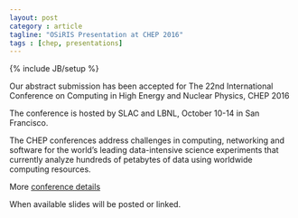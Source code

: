 ```yaml
---
layout: post
category : article
tagline: "OSiRIS Presentation at CHEP 2016"
tags : [chep, presentations]
---
```

{% include JB/setup %}

Our abstract submission has been accepted for The 22nd International Conference on Computing in High Energy and Nuclear Physics, CHEP 2016 

The conference is hosted by SLAC and LBNL, October 10-14 in San Francisco.

The CHEP conferences address challenges in computing, networking and software for the world’s leading data-intensive science experiments that currently analyze hundreds of petabytes of data using worldwide computing resources.

<!-- [Download the slides]({{ASSET_PATH}}/slides/MMC OSiRIS Overview.pdf) or -->
More [conference details](http://chep2016.org/)

When available slides will be posted or linked.